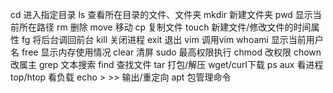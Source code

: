 cd      进入指定目录
ls      查看所在目录的文件、文件夹
mkdir   新建文件夹
pwd     显示当前所在路径
rm      删除
move    移动
cp      复制文件
touch   新建文件/修改文件的时间属性
fg      将后台调回前台
kill    关闭进程
exit    退出
vim     调用vim
whoami  显示当前用户名
free    显示内存使用情况
clear   清屏
sudo    最高权限执行
chmod   改权限
chown   改属主
grep    文本搜索
find    查找文件
tar     打包/解压
wget/curl下载
ps aux  看进程
top/htop    看负载
echo > >> 输出/重定向
apt     包管理命令
